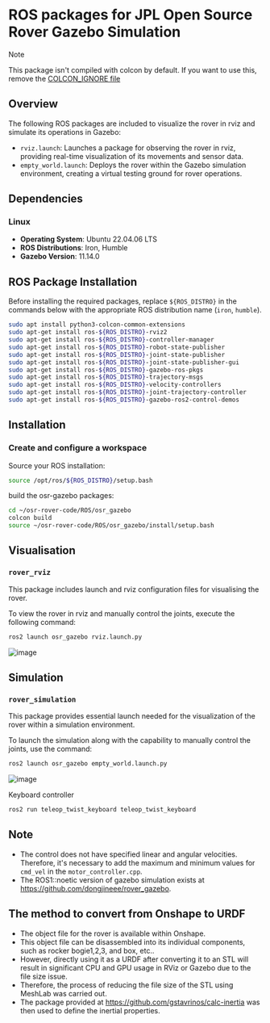# ROS packages for JPL Open Source Rover Gazebo Simulation

> [!NOTE]
> This package isn't compiled with colcon by default. If you want to use this, remove the [COLCON_IGNORE file](./COLCON_IGNORE)

## Overview
The following ROS packages are included to visualize the rover in rviz and simulate its operations in Gazebo:

- `rviz.launch`: Launches a package for observing the rover in rviz, providing real-time visualization of its movements and sensor data.
- `empty_world.launch`: Deploys the rover within the Gazebo simulation environment, creating a virtual testing ground for rover operations.

## Dependencies

### Linux
- **Operating System**: Ubuntu 22.04.06 LTS
- **ROS Distributions**: Iron, Humble
- **Gazebo Version**: 11.14.0

## ROS Package Installation
Before installing the required packages, replace `${ROS_DISTRO}` in the commands below with the appropriate ROS distribution name (`iron`, `humble`).

```bash
sudo apt install python3-colcon-common-extensions
sudo apt-get install ros-${ROS_DISTRO}-rviz2
sudo apt-get install ros-${ROS_DISTRO}-controller-manager
sudo apt-get install ros-${ROS_DISTRO}-robot-state-publisher
sudo apt-get install ros-${ROS_DISTRO}-joint-state-publisher
sudo apt-get install ros-${ROS_DISTRO}-joint-state-publisher-gui 
sudo apt-get install ros-${ROS_DISTRO}-gazebo-ros-pkgs
sudo apt-get install ros-${ROS_DISTRO}-trajectory-msgs
sudo apt-get install ros-${ROS_DISTRO}-velocity-controllers
sudo apt-get install ros-${ROS_DISTRO}-joint-trajectory-controller
sudo apt-get install ros-${ROS_DISTRO}-gazebo-ros2-control-demos
```

## Installation

### Create and configure a workspace
Source your ROS installation:
```bash
source /opt/ros/${ROS_DISTRO}/setup.bash
```
build the osr-gazebo packages:
```bash
cd ~/osr-rover-code/ROS/osr_gazebo
colcon build
source ~/osr-rover-code/ROS/osr_gazebo/install/setup.bash
```
## Visualisation

### `rover_rviz`

This package includes launch and rviz configuration files for visualising the rover.

To view the rover in rviz and manually control the joints, execute the following command:

```bash
ros2 launch osr_gazebo rviz.launch.py
```
![image](https://github.com/dongjineee/rover_gazebo/assets/150753899/f49548d0-8ecb-4b25-8ce6-bd643bb90b1a)

## Simulation

### `rover_simulation`

This package provides essential launch needed for the visualization of the rover within a simulation environment.

To launch the simulation along with the capability to manually control the joints, use the command:

```bash
ros2 launch osr_gazebo empty_world.launch.py
```
![image](https://github.com/dongjineee/rover_gazebo/assets/150753899/481e0aaf-6336-45e5-b138-49ee7df5e509)

Keyboard controller
```bash
ros2 run teleop_twist_keyboard teleop_twist_keyboard
```
## Note
- The control does not have specified linear and angular velocities. Therefore, it's necessary to add the maximum and minimum values for `cmd_vel` in the `motor_controller.cpp`.
- The ROS1::noetic version of gazebo simulation exists at https://github.com/dongjineee/rover_gazebo.

## The method to convert from Onshape to URDF

- The object file for the rover is available within Onshape.
- This object file can be disassembled into its individual components, such as rocker bogie1,2,3, and box, etc..
- However, directly using it as a URDF after converting it to an STL will result in significant CPU and GPU usage in RViz or Gazebo due to the file size issue. 
-  Therefore, the process of reducing the file size of the STL using MeshLab was carried out. 
- The package provided at https://github.com/gstavrinos/calc-inertia was then used to define the inertial properties. 
